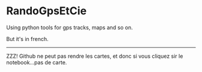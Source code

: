 # RandoGpsEtCie
Using python tools for gps tracks, maps and so on.

But it's in french.

-----------------------------

ZZZ! Github ne peut pas rendre les cartes, et donc si vous cliquez sir le notebook...pas de carte.

